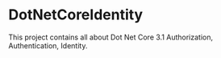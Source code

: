 # DotNetCoreIdentity
This project contains all about Dot Net Core 3.1 Authorization, Authentication, Identity.
